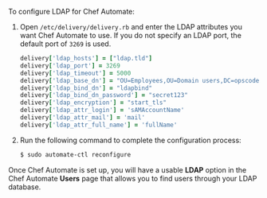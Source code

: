 To configure LDAP for Chef Automate:

1.  Open `/etc/delivery/delivery.rb` and enter the LDAP attributes you
    want Chef Automate to use. If you do not specify an LDAP port, the
    default port of `3269` is used.

    ``` ruby
    delivery['ldap_hosts'] = ["ldap.tld"]
    delivery['ldap_port'] = 3269
    delivery['ldap_timeout'] = 5000
    delivery['ldap_base_dn'] = "OU=Employees,OU=Domain users,DC=opscodecorp,DC=com"
    delivery['ldap_bind_dn'] = "ldapbind"
    delivery['ldap_bind_dn_password'] = "secret123"
    delivery['ldap_encryption'] = "start_tls"
    delivery['ldap_attr_login'] = 'sAMAccountName'
    delivery['ldap_attr_mail'] = 'mail'
    delivery['ldap_attr_full_name'] = 'fullName'
    ```

2.  Run the following command to complete the configuration process:

    ``` bash
    $ sudo automate-ctl reconfigure
    ```

Once Chef Automate is set up, you will have a usable **LDAP** option in
the Chef Automate **Users** page that allows you to find users through
your LDAP database.